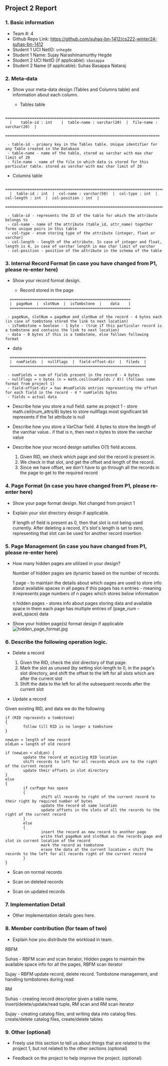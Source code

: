 ## Project 2 Report


### 1. Basic information
 - Team #: 4
 - Github Repo Link: https://github.com/suhas-bn-1412/cs222-winter24-suhas-bn-1412
 - Student 1 UCI NetID: `snhegde`
 - Student 1 Name: Sujay Narashimamurthy Hegde
 - Student 2 UCI NetID (if applicable): `sbasappa`
 - Student 2 Name (if applicable): Suhas Basappa Nataraj

### 2. Meta-data
- Show your meta-data design (Tables and Columns table) and information about each column.

  * Tables table
```
  =====================================================================
  |    table-id : int    |  table-name : varchar(20)  |  file-name : varchar(20)  |
  =====================================================================
```
     - table-id - primary key in the Tables table. Unique identifier for any Table created in the Database
     - table-name - name of the table, stored as varchar with max char limit of 20
     - file-name - name of the file in which data is stored for this particular table. stored as varchar with mac char limit of 20

  * Columns table 
```
  ============================================================================================================
  |  table-id : int  |  col-name : varchar(50)  |  col-type : int  | col-length : int  |  col-position : int  |
  ============================================================================================================
```
     - table-id - represents the ID of the table for which the attribute belongs to
     - col-name - name of the attribute (table_id, attr_name) together forms unique pairs in this table
     - col-type - enum storing type of the attribute (integer, float or varchar)
     - col-length - length of the attribute. In case of integer and float, length is 4, in case of varchar length is max char limit of varchar
     - col-position - position of the attribute in the schema of the table

### 3. Internal Record Format (in case you have changed from P1, please re-enter here)
- Show your record format design.

  * Record stored in the page
```
  ======================================================
  |  pageNum  |  slotNum  |  isTombstone  |    data    |
  ======================================================
```
     - pageNum, slotNum = pageNum and slotNum of the record - 4 bytes each (in case of tombstone stored the link to next location)
     - isTombstone = boolean - 1 byte - (true if this particular record is a tombstone and contains the link to next location)
     - data - 0 bytes if this is a tombstone, else follows following format


  * data
```
  =============================================================
  |  numFields  |  nullFlags  |  field-offset-dir  |  fileds  |
  =============================================================
```
     - numFields = num of fields present in the record - 4 bytes
     - nullFlags = n bytes (n = math.ceil(numFields / 8)) (follows same format from project 1)
     - field-offset-dir = has #numFields entries representing the offset for each field in the record - 4 * numFields bytes
     - fields = actual data

- Describe how you store a null field.
same as project 1 - store math.ceil(num_attrs/8) bytes to store nullflags
most significant bit represents if the 1st attribute is null


- Describe how you store a VarChar field.
4 bytes to store the length of the varchar value.. if that is n, then next n bytes to store the varchar value


- Describe how your record design satisfies O(1) field access.
  1. Given RID, we check which page and slot the record is present in.
  2. We check in that slot, and get the offset and length of the record.
  3. Since we have offset, we don't have to go through all the records in the page to get to the required record



### 4. Page Format (in case you have changed from P1, please re-enter here)
- Show your page format design.
Not changed from project 1


- Explain your slot directory design if applicable.

  If length of field is present as 0, then that slot is not being used currently.
  After deleting a record, it's slot's length is set to zero, representing that slot can be used for another record insertion


### 5. Page Management (in case you have changed from P1, please re-enter here)
- How many hidden pages are utilized in your design?

  Number of hidden pages are dynamic based on the number of records.

  1 page - to maintain the details about which oages are used to store info about available spaces in all pages
           if this pages has n entries - meaning it represents page numbers of n pages which stores below information

  n hidden pages - stores info about pages storing data and available space in them
                   each page has multiple entries of (page_num - avail_space) data


- Show your hidden page(s) format design if applicable
![hidden_page_format.jpg](hidden_page_format.jpg)


### 6. Describe the following operation logic.
- Delete a record
  1. Given the RID, check the slot directory of that page.
  2. Mark the slot as unused (by setting slot-length to 0, in the page's slot directory, and shift the offset to the left for all slots which are after the current slot
  3. Shift the data to the left for all the subsequent records after the current slot

- Update a record

Given existing RID, and data we do the following

```
if (RID represents a tombstone)
{
        follow till RID is no longer a tombstone
}

newLen = length of new record
oldLen = length of old record

if (newLen < oldLen) {
        update the record at existing RID location
        shift records to left for all records which are to the right of the current record
        update their offsets in slot directory
}
else
{
        if curPage has space
        {
                shift all records to right of the current record to their right by required number of bytes
                update the record at same location
                update offsets in the slots of all the records to the right of the current record
        }
        else
        {
                insert the record as new record to another page
                write that pageNum and slotNum as the records page and slot in current location of the record
                mark the record as tombstone
                erase the data at the current location = shift the records to the left for all records right of the current record
        }
}
```


- Scan on normal records



- Scan on deleted records



- Scan on updated records



### 7. Implementation Detail
- Other implementation details goes here.



### 8. Member contribution (for team of two)
- Explain how you distribute the workload in team.

RBFM

Suhas - RBFM scan and scan iterator, Hidden pages to maintain the available space info for all the pages, RBFM scan iterator

Sujay - RBFM update record, delete record. Tombstone management, and handling tombstones during read


RM

Suhas - creating record descriptor given a table name, insert/delete/update/read tuple, RM scan and RM scan iterator

Sujay - creating catalog files, and writing data into catalog files. create/delete catalog files, create/delete tables 


### 9. Other (optional)
- Freely use this section to tell us about things that are related to the project 1, but not related to the other sections (optional)



- Feedback on the project to help improve the project. (optional)
